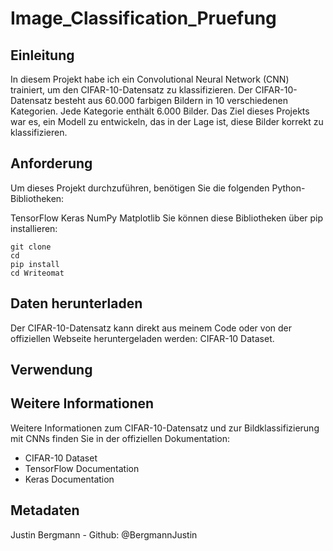 # Image_Classification_Pruefung



## Einleitung 

In diesem Projekt habe ich ein Convolutional Neural Network (CNN) trainiert, um den CIFAR-10-Datensatz zu klassifizieren. Der CIFAR-10-Datensatz besteht aus 60.000 farbigen Bildern in 10 verschiedenen Kategorien. Jede Kategorie enthält 6.000 Bilder. Das Ziel dieses Projekts war es, ein Modell zu entwickeln, das in der Lage ist, diese Bilder korrekt zu klassifizieren.


## Anforderung

Um dieses Projekt durchzuführen, benötigen Sie die folgenden Python-Bibliotheken:

TensorFlow
Keras
NumPy
Matplotlib
Sie können diese Bibliotheken über pip installieren:

```Shell
git clone 
cd 
pip install 
cd Writeomat
```

## Daten herunterladen
Der CIFAR-10-Datensatz kann direkt aus meinem Code oder von der offiziellen Webseite heruntergeladen werden: CIFAR-10 Dataset.


## Verwendung



## Weitere Informationen
  Weitere Informationen zum CIFAR-10-Datensatz und zur Bildklassifizierung mit CNNs finden Sie in der offiziellen Dokumentation:
- CIFAR-10 Dataset
- TensorFlow Documentation
- Keras Documentation


## Metadaten
Justin Bergmann - Github: @BergmannJustin












